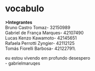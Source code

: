# vocabulo
**>Integrantes**\
Bruno Castro Tomaz- 32150989\
Gabriel de França Marques- 42107490\
Lucas Kenzo Kawamoto- 42145651\
Rafaela Perrotti Zyngier- 42112125\
Tomás Fiorelli Barbosa- 42122791\\
  
  eu estou vivendo em profundo desespero\
                - gabrielmaruqes
